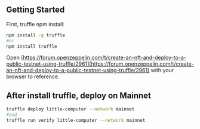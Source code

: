 
## Getting Started

First, truffle npm install:

```bash
npm install -g truffle
#or 
npm install truffle
```

Open [https://forum.openzeppelin.com/t/create-an-nft-and-deploy-to-a-public-testnet-using-truffle/2961](https://forum.openzeppelin.com/t/create-an-nft-and-deploy-to-a-public-testnet-using-truffle/2961) with your browser to reference.

## After install truffle, deploy on Mainnet

```bash
truffle deploy little-computer --network mainnet
#and 
truffle run verify little-computer --network mainnet
```
